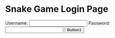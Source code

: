 <html>
	<body>
<?php
$lines=array();
$myfile = fopen("https://savasgrk.github.io/Username.txt", "r") or die("Unable to open file!");
echo "File opened";
while(!feof($myfile))
{
	 $line=fgets($myfile);
    	$line=trim($line); 
   	 $lines[]=$line;
	echo $line;
}
$size= count($lines, COUNT_NORMAL);
$name1;
$password1;
fclose($myfile);
if(isset($_POST['button1'])) { 
            button1(); 
        } 
	 function button1() { 
            echo "This is Button1 that is selected"; 
			$name= htmlentities($_POST['Username']);
			$password= htmlentities($_POST['Password']);
			global $size;
			global $lines;
			echo $size;
			if($name==null || strlen($name)==0 ||!$name)
			{
					echo "problem1";
					return false;	
			}
			if($password==null || strlen(password)==0 ||!$password)
			{
					echo "problem2";
					return false;
			}					
			for($counter=0; $counter<$size; $counter++)
			{		
					if($name==$lines[$counter])
					{
							echo "problem3";
							return false;
					}
					echo "success";
			}
			echo "reached";
			$myfile1 = fopen("https://savasgrk.github.io/Username.txt", "w") or die("Unable to open file!");
			fwrite($myfile1, $name);
			fclose($myfile1);
			echo "done";
        }
?>
	<form method="post"> 
		<h1> Snake Game Login Page </h1>
		Username: <input type="text" name="Username" id="Username">
		Password: <input type="text" name="Password" id="Password">
			<input type="submit" name="button1"
                class="button" value="Button1" /> 
	</form> 
	</body>
</html>
